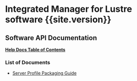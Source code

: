 # Integrated Manager for Lustre software {{site.version}}

## **Software API Documentation**

[**Help Docs Table of Contents**](../../README.md)

### List of Documents

- [Server Profile Packaging Guide](../Install_Guide/Pkg_Guide.md)
